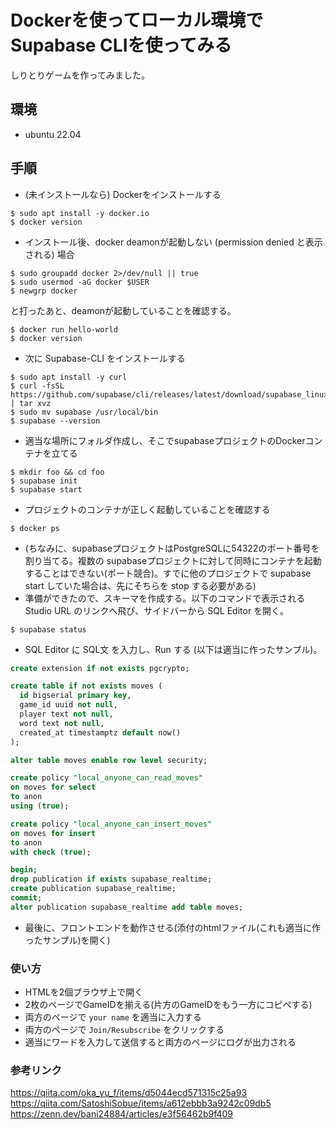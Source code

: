 # Dockerを使ってローカル環境でSupabase CLIを使ってみる

しりとりゲームを作ってみました。

## 環境
+ ubuntu 22.04

## 手順
+ (未インストールなら) Dockerをインストールする
```
$ sudo apt install -y docker.io
$ docker version
```
+ インストール後、docker deamonが起動しない (permission denied と表示される) 場合
```
$ sudo groupadd docker 2>/dev/null || true 
$ sudo usermod -aG docker $USER
$ newgrp docker
```
と打ったあと、deamonが起動していることを確認する。
```
$ docker run hello-world
$ docker version
```
+ 次に Supabase-CLI をインストールする
```
$ sudo apt install -y curl
$ curl -fsSL https://github.com/supabase/cli/releases/latest/download/supabase_linux_amd64.tar.gz | tar xvz
$ sudo mv supabase /usr/local/bin
$ supabase --version
```
+ 適当な場所にフォルダ作成し、そこでsupabaseプロジェクトのDockerコンテナを立てる
```
$ mkdir foo && cd foo
$ supabase init
$ supabase start
```
+ プロジェクトのコンテナが正しく起動していることを確認する <br>

```
$ docker ps
```
+ (ちなみに、supabaseプロジェクトはPostgreSQLに54322のポート番号を割り当てる。複数の supabaseプロジェクトに対して同時にコンテナを起動することはできない(ポート競合)。すでに他のプロジェクトで supabase start していた場合は、先にそちらを stop する必要がある)
+ 準備ができたので、スキーマを作成する。以下のコマンドで表示される Studio URL のリンクへ飛び、サイドバーから SQL Editor を開く。
```
$ supabase status
```
+ SQL Editor に SQL文 を入力し、Run する (以下は適当に作ったサンプル)。
```sql
create extension if not exists pgcrypto;

create table if not exists moves (
  id bigserial primary key,
  game_id uuid not null,
  player text not null,
  word text not null,
  created_at timestamptz default now()
);

alter table moves enable row level security;

create policy "local_anyone_can_read_moves"
on moves for select
to anon
using (true);

create policy "local_anyone_can_insert_moves"
on moves for insert
to anon
with check (true);

begin;
drop publication if exists supabase_realtime;
create publication supabase_realtime;
commit;
alter publication supabase_realtime add table moves;
```
+ 最後に、フロントエンドを動作させる(添付のhtmlファイル(これも適当に作ったサンプル)を開く)

### 使い方
+ HTMLを2個ブラウザ上で開く
+ 2枚のページでGameIDを揃える(片方のGameIDをもう一方にコピペする)
+ 両方のページで `your name` を適当に入力する
+ 両方のページで `Join/Resubscribe` をクリックする
+ 適当にワードを入力して送信すると両方のページにログが出力される

### 参考リンク
https://qiita.com/oka_yu_f/items/d5044ecd571315c25a93 <br>
https://qiita.com/SatoshiSobue/items/a612ebbb3a9242c09db5 <br>
https://zenn.dev/bani24884/articles/e3f56462b9f409


